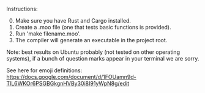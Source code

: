 Instructions:

0. Make sure you have Rust and Cargo installed.
1. Create a .moo file (one that tests basic functions is provided).
2. Run 'make filename.moo'.
3. The compiler will generate an executable in the project root.

Note: best results on Ubuntu probably (not tested on 
other operating systems), if a bunch of question marks
appear in your terminal we are sorry.

See here for emoji definitions: https://docs.google.com/document/d/1FOUamn9d-TlL6WKOr6PSGBGkgnHVBy30i8I91yWpN8g/edit
